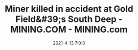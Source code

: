 ---
"title": "Miner killed in accident at Gold Field&amp;#39;s South Deep - MINING.COM - MINING.com"
"date": "2021-4-13 7:0:0"
"feed_name": "GOOGLENEWSMINING"
"feed_website": "https://news.google.com/search?q=mining%2Bincident&hl=en-US&gl=US&ceid=US:en"
"feed_rss": "https://news.google.com/rss/search?q=mining%2Bincident&hl=en-US&gl=US&ceid=US:en"
"link": "https://www.mining.com/miner-killed-in-accident-at-gold-fields-south-deep/"
"file": "_posts/2021-1-1-092683c3d390762b70c4fc4fe7d64fb9c3b9f158.md"
"accident": "1"
"drilling": "1"
"dead": "1"
"injured": "0"
---